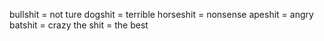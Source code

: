 bullshit = not ture
dogshit = terrible
horseshit = nonsense
apeshit = angry
batshit = crazy
the shit = the best
